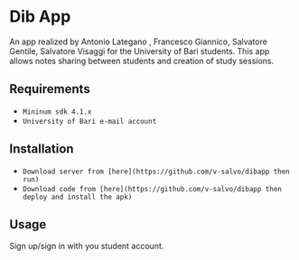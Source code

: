 # Dib App
An app realized by Antonio Lategano , Francesco Giannico, Salvatore Gentile, Salvatore Visaggi for the University of Bari students. 
This app allows notes sharing between students and creation of study sessions.

## Requirements
* `Mininum sdk 4.1.x`
* `University of Bari e-mail account`

## Installation
* `Download server from [here](https://github.com/v-salvo/dibapp then run)`
* `Download code from [here](https://github.com/v-salvo/dibapp then deploy and install the apk)`

## Usage
Sign up/sign in with you student account. 



